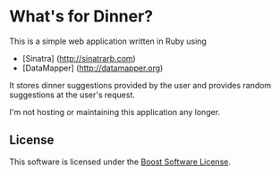 What's for Dinner?
==================

This is a simple web application written in Ruby using

* [Sinatra] (http://sinatrarb.com)
* [DataMapper] (http://datamapper.org)

It stores dinner suggestions provided by the user and provides random suggestions at the user's request.

I'm not hosting or maintaining this application any longer. 

License
-------
This software is licensed under the [Boost Software License](http://www.boost.org/LICENSE_1_0.txt).
